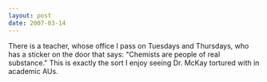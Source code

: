 ```yaml
---
layout: post
date: 2007-03-14
---
```


There is a teacher, whose office I pass on Tuesdays and Thursdays, who has a sticker on the door that says: "Chemists are people of real substance." This is exactly the sort I enjoy seeing Dr. McKay tortured with in academic AUs.
